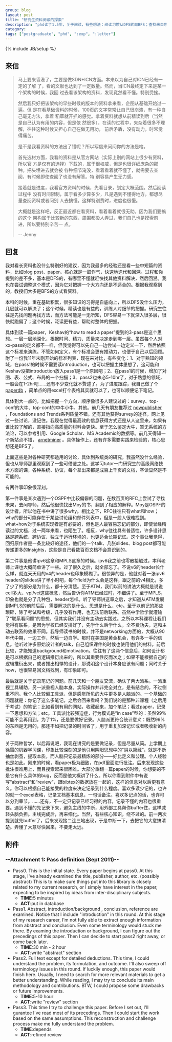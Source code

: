 ```yaml
---
group: blog
layout: post
title: "研究生资料阅读的探索"
description: "phd读了1.5年，关于阅读，有些想法：阅读习惯从DFS转向BFS；查找来自原始作者的信息，避免传播损失；重视why而不是how；motivation比methodology更重要；联系和对比；扁平且简短的记录"
category: 
tags: ["postgraduate", "phd", ":exp", ":letter"]
---
```

{% include JB/setup %}

## 来信

> 马上要来香港了，主要是做SDN+ICN方面。本来以为自己对ICN已经有一定的了解
> 了，看的文献也达到了一定数量。然而，当ICN最终定下来是某一个架构的时候，我回
> 过去看该架构的资料，发现竟然看不懂。特别受挫。
>
> 然后我只好把该架构的早些时候的版本的资料拿来看，企图从基础开始过一遍。但
> 是在看基础资料的时候，100页的文字常常让自己很崩溃，有一种自己毫无方法，拿着
> 稻草就开抓的感觉。拿着资料就想从前精读到后（当然是自己认为有用的内容，但是依
> 然很多），在读的过程中，夹杂着很多不理解，往往这种时候又担心自己在做无用功，
> 前后矛盾，没有动力，时常觉得痛苦。
>
> 是不是我看资料的方法出了错呢？所以写信来问问你的方法是啥。
>
> 首先选材方面，我看的资料是从官方网站（实际上别的网站上很少有资料，所以官
> 方是仅有的选择）下载的，属于很权威，但是也很详细庞杂的那种。把头埋进去就会被
> 各种细节淹没，看着看着就不懂了，就需要去查阅，有时候即使查阅了也没有解答。特
> 别容易产生无力感。
>
> 接着就是进度，我看官方资料的时候，先看目录，划定大概范围。然后阅读过程中
> 没有时间限制，属于看多少算多少，凡是遇到不懂得地方，都想尽量查阅资料或者问别
> 人去搞懂。这样特别费时，进度也很慢。
>
> 大概就是这样吧，反正最近都在看资料，看着看着就很无助。因为我们要搞的这个
> 架构属于比较新的东西，周围都没人弄过，我们自己也是摸索前进，所以要特别辛苦一
> 点。
> 
> -- Jenny

## 回复

我对看长资料也没什么特别好的建议，因为我最多的经验还是看一些中短篇的资料，比如blog post、paper。核心就是一鼓作气，快速地迭代和回溯。过程和你提到的差不多，基本是DFS的，有哪里不懂就赶快找其他资料解决，然后回溯。我也在尝试调整这个模式，因为它对把握一个大方向还是不适合的。根据我观察到的，教授们大多是BFS的方式看资料。

本科的时候，重在基础积累，很多知识的习得是自底向上，所以DFS没什么压力，几层就可以解决了；这个时候，精读也是有益的，训练人对细节的把握。研究生往往是先找问题再找方法，而方法可能是一无所知，DFS容易一下就深入很多层，很快就跑偏了；这个时候，泛读更有益，帮助对整体的把握。

具体到读一篇paper，Keshav的“how to read a paper”提到的3-pass是这个思想。一层一层地深化，根据时间、精力、质量来决定走到哪一层。虽然每个人对xx-pass的定义都不一样，但我觉得可以先自己一边尝试一边定义一下，然后依照这个标准来演练。不管如何定义，有个标准会更有推动力，也便于自己以后回顾。附了一份我11年末刚开始的标准列表，现在来对比，有些变化：1、对于熟知的领域，在pass1的时候不需要读introduction，也可以把握主体思想了，这可能和Keshav没把introduction放入pass1是一个原因吧；2、在pass1的时候，增加了对图、表、公式、布局的一个扫描；3、pass2也未必5-10hr了，对于熟悉的领域，一般会在1-2hr吧……还有不少变化就不赘述了。为了进度跟踪，我自己做了个
[paperdb](https://github.com/hupili/paperdb)
，简单点的用excel打个表格其实就可以了，也可以顺便记下笔记。

具体到大一点的，比如把握一个方向，顺序像很多人建议过的：survey、top-conf的大牛、top-conf的中牛小牛、其他。前几天有朋友推荐过
[nowpublisher](http://www.nowpublishers.com/)
，Foundations and Trends系列质量不错。还有其他获得survey的途径，网上见过一些讨论，没记住。我现在觉得最高效的信息获得方式还是从人这里来，如果有谁比较了解的，直接指向高质量的材料会更快。至于怎么鉴定大牛，暂无系统的方法论，可以参考引用、Google Scholar、MS Academic的数据等。前几天得知一个新站点不错，
[arnetminer](http://arnetminer.org/)
。具体操作上，还有许多需要实践来检验的，核心思想还是BFS了。

上面这些是对各种研究都适用的讨论，具体到系统类的研究，我虽然没什么经验，但也从导师那里观察到了一些可借鉴之处。这学习tutor一门研究生的高级网络技术方面的课，各种系统、协议，每个拿出来都是成百上千页的文档，卒读显然是不可能的。

有两件事印象很深刻。

第一件事是某次遇到一个OSPF中比较偏僻的问题，在数百页的RFC上尝试了寻找未果，去问导师，然后他很快找出Moy的书，翻到了相应的解释。Moy是OSPF的设计者，所以他在书中讲了很多why。相比之下，RFC往往只有what和how；why的部分可能存在于某些讨论组和邮件列表中，但是一般人很难找到。what+how对于系统实现者是有必要的，但也是人最容易忘记的部分，即使曾经精读过的文档，过一两年来看，也陌生了。相反，why往往具有普适性，许多设计思路是跨系统、跨协议、独立于运行环境的，也更适合长期记忆。这个事让我觉得，回归原作者是一条比较好的途径，他们的一个talk、几张slides、blog post都可能传递更多的Insights，这些是自己看数百页文档不会意识到的。

第二件事是他讲ipv6这章和MPLS这章的时候。ipv6我之前也零散接触过，本科老师上课也大概简单讲了一些。过了很久之后，就全部忘了。不说v6的header长什么样，就连天天用的v4的header也印象模糊了。很惊异的是，他就对着一张ipv6 header的slides讲了半小时吧，每个field为什么会是这样，跟之前的v4相比，多了少了的部分是为什么，都十分清楚。至于ATM，我们以前的讲法大概就是说说cell多大、vpi/vci这些概念，然后告诉你ATM已经过时，不细讲了。至于MPLS，印象也就是分了几种包，header怎样。听了导师讲这章之后，才知道从ATM发展到MPLS的前前后后，需要解决的是什么、思想是什么，etc。至于以前记的那些琐碎，除了考试和考级，几乎没有作用，也无法前后联系。虽然中学哲学就灌输了“联系看问题”的思想，但其实我们并没有主动去实践过。之所以本科课程让我们觉得有联系，是因为学校已经安排好了，先学什么后学什么，全不费功夫，这和主动去联系的效果不同。我导师读书的时候，并不是networking方面的，大概从90年代中期，一边工作，然后一边自学。那时在美国是黄金机会，有许多一手的信息。他听过许多原始设计者的talk，自己组织课件的时候也使用他们的材料。前后比较，才能知道background和motivation。往往有了这两个信息后，如何设计都是可以根据自己的逻辑推衍出来的，所以其重要性反而次之；如果不能根据自己的逻辑推衍出来，或者推出相悖的设计，那说明这个设计本身应该有问题；同时关于how，也很容易回文档找到，有印象即可。

最后就是关于记录笔记的问题。前几天和一个朋友交流，确认了两大派系。一派重视工具辅助，另一派重视人脑本身。实际操作并非完全对立，是有结合的，不过侧重不同。我个人比较偏工具派，但是感觉所见的大牛更多是人脑派的。一个基础的问题就是：你记了这么多笔记，之后会回来看吗？我们说的是那种非课程（之后用于考试）的笔记：比如看到有用的网站，收藏起来，加个笔记；看过paper，记录一下思想和方法；etc。工具派比较强迫症，行为模式是“in case”型的：虽然99%可能不会再用到，为了1%，还是要做好记录。人脑派更符合统计意义：既然99%的东西是无用的，那还不如把记录的时间省了，用于重复加深记忆或者吸收新的内容。

关于两种哲学，以后再说吧，我现在讲究的是要做记录，但是尽量从简。上学期上徐雷的机器学习课，印象比较深刻的是他引用阴阳思想中的“阴以简藏”，就是不断抽丝剥茧，提取本质，而人脑只记录最精炼的部分——好比定义和公理。个人经验也是如此。刚来的时候，看paper极为细致，在pdf里面进行批注。后来发现这些批注很难用上，而且搜索起来很困难。大部分重翻一篇paper的时候，你想要的不是它有什么具体的bug，反而是他大概讲了什么。所以你看到附件中有说写“abstract”和“review”，跟bibtex的数据放在一起的，这样的信息对以后更有意义。你可以根据自己能接受的粒度来决定记录到什么程度。喜欢多读少记的，也许的就一个excel表格，记录文档基本信息，一句话备注。喜欢多记点的话，也许可以分到章节。……还有，不一定只记录已经习得的内容，记录不懂的内容也很重要。遇到不懂的先记录下来，避免主线的中断，用外部工具帮你buffer住，这样减轻头脑负担。主线完成后，再来细化。当然，有些核心知识，绕不过的。前一两次提到就先buffer了，后来发现接二连三地出现，于是中断一下，去把它的大意搞清楚。弄懂了大意尽快回来，不要走太远。

## 附件

### --Attachment 1: Pass definition (Sept 2011)--

   * Pass0. This is the initial state. Every paper begins at pass0. At this stage, I've already examined the title, publisher, author, etc. (possibly abstract) This is to make sure things put into this library is closely related to my current research, or I simply have interest in the paper, expecting to be inspired by ideas from inter-disciplinary subjects.
      - **TIME**:5 minutes
      - **ACT**:put in database
   * Pass1. Abstract, introduction/background , conclusion, reference are examined. Notice that I include "introduction" in this round. At this stage of my research career, I'm not fully able to extract enough information from abstract and conclusion. Even some terminology would stuck me there. By examing the introduction or background, I can figure out the precedings of this paper. Then I can decide to start pass2 right away, or come back later.
      - **TIME**:30 min - 2 hour
      - **ACT**:write "abstract" section
   * Pass2. Full text except for detailed deductions. This time, I could understand the problem, its formulation, and outcome. I'll also sweep off terminology issues in this round. If luckily enough, this paper would finish here. Usually, I need to search for more relevant materials to get a better understanding. While reading, I may try to conclude its main methodology and contributions. BTW, I could propose some drawbacks or future improvements.
      - **TIME**:5-10 hour
      - **ACT**:write "review" section
   * Pass3. This time I try to challenge this paper. Before I set out, I'll gurantee I've read most of its precedings. Then I could start the work based on the same assumptions. This reconstruction and challenge process make me fully understand the problem.
      - **TIME**:depends
      - **ACT**:refined review 
